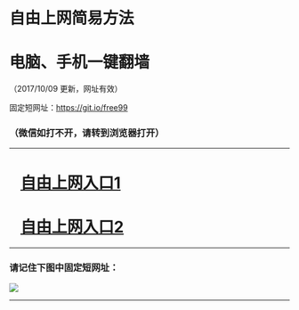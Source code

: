 ﻿# 自由上网简易方法

# 电脑、手机一键翻墙

（2017/10/09 更新，网址有效）

固定短网址：https://git.io/free99

### （微信如打不开，请转到浏览器打开）


***





# &nbsp;&nbsp; <a href="http://ft462514897.fwq-tz-1001.info/fwqtz01.html?t=100900132679 " target="_blank">自由上网入口1</a>
# &nbsp;&nbsp; <a href="http://ft2315916012.fwq-tz-1002.info/fwqtz02.html?t=100900125803 " target="_blank">自由上网入口2</a>
***

### 请记住下图中固定短网址：

<img src="https://s3-us-west-2.amazonaws.com/fwq-1001/yjfq-20170905okok.png" /> 


***

